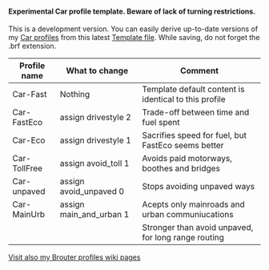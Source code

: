 
#### Experimental Car profile template. Beware of lack of turning restrictions.

This is a development version. You can easily derive up-to-date versions of my [Car profiles](https://github.com/poutnikl/Brouter-profiles/wiki/Car-profiles) from this latest [Template file](https://raw.githubusercontent.com/poutnikl/Car-Profile/master/Car-test-Template.brf). 
While saving, do not forget the .brf extension.

|Profile name          |What to change                  |Comment                                              |
|----------------------|--------------------------------|-----------------------------------------------------|
|Car-Fast              |Nothing                         |Template default content is identical to this profile|
|Car-FastEco           |assign drivestyle 2             |Trade-off between time and fuel spent                |
|Car-Eco               |assign drivestyle 1             |Sacrifies speed for fuel, but FastEco seems better   |
|Car-TollFree          |assign avoid_toll 1             |Avoids paid motorways, boothes and bridges           |
|Car-unpaved           |assign avoid_unpaved 0          |Stops avoiding unpaved ways                          |
|Car-MainUrb           |assign main_and_urban 1         |Acepts only mainroads and urban communiucations      |
|                      |                                |Stronger than avoid unpaved, for long range routing  |

[Visit also my Brouter profiles wiki pages](https://github.com/poutnikl/Brouter-profiles/wiki)

